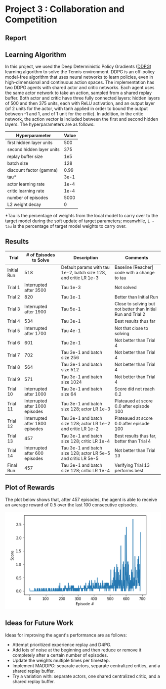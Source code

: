 # Project 3 : Collaboration and Competition

## Report

## Learning Algorithm

In this project, we used the Deep Deterministic Policy Gradients ([DDPG](https://arxiv.org/abs/1509.02971)) learning algorithm to solve the Tennis environment. DDPG is an off-policy model-free algorithm that uses neural networks to learn policies, even in high-dimensional and continuous action spaces. The implementation has two DDPG agents with shared actor and critic networks. Each agent uses the same actor network to take an action, sampled from a shared replay buffer. Both actor and critic have three fully connected layers: hidden layers of 500 and then 375 units, each with ReLU activation, and an output layer (of 2 units for the actor, with tanh applied in order to bound the output between -1 and 1, and of 1 unit for the critic). In addition, in the critic network, the action vector is included between the first and second hidden layers. The hyperparameters are as follows:

| Hyperparameter | Value |
| ------------- | ------------- |
| first hidden layer units | 500 |
| second hidden layer units | 375 |
| replay buffer size | 1e5 |
| batch size | 128 |
| discount factor (gamma) | 0.99 |
| tau* | 3e-1 |
| actor learning rate | 1e-4 |
| critic learning rate | 1e-4 |
| number of episodes | 5000 |
| L2 weight decay | 0 |

*Tau is the percentage of weights from the local model to carry over to the target model during the soft update of target parameters; meanwhile, `1 - tau` is the percentage of target model weights to carry over.

## Results

| Trial | # of Episodes to Solve | Description | Comments |
| ------------- | ------------- | ------------- | ------------- |
| Initial Run | 518 | Default params with tau 1e-2, batch size 128, and critic LR 1e-3 | Baseline [Reacher] code with a change to tau |
| Trial 1 | Interrupted after 3500 | Tau 1e-3 | Not solved |
| Trial 2 | 820 | Tau 1e-1 | Better than Initial Run |
| Trial 3 | Interrupted after 1900 | Tau 5e-1 | Close to solving but not better than Initial Run and Trial 2 |
| Trial 4 | 534 | Tau 3e-1 | Best results thus far |
| Trial 5 | Interrupted after 1700 | Tau 4e-1 | Not that close to solving |
| Trial 6 | 601 | Tau 2e-1 | Not better than Trial 4 |
| Trial 7 | 702 | Tau 3e-1 and batch size 256 | Not better than Trial 4 |
| Trial 8 | 564 | Tau 3e-1 and batch size 512 | Not better than Trial 4 |
| Trial 9 | 571 | Tau 3e-1 and batch size 1024 | Not better than Trial 4 |
| Trial 10 | Interrupted after 1000 | Tau 3e-1 and batch size 64 | Score did not reach 0.2 |
| Trial 11 | Interrupted after 1000 episodes | Tau 3e-1 and batch size 128; actor LR 1e-3 | Plateaued at score 0.0 after episode 100 |
| Trial 12 | Interrupted after 1800 episodes | Tau 3e-1 and batch size 128; actor LR 1e-2 and critic LR 1e-2 | Plateaued at score 0.0 after episode 100 |
| Trial 13 | 457 | Tau 3e-1 and batch size 128; critic LR 1e-4 | Best results thus far, better than Trial 4 |
| Trial 14 | Interrupted after 600 episodes | Tau 3e-1 and batch size 128; actor LR 5e-5 and critic LR 5e-5 | Not better than Trial 13 |
| Final Run | 457 | Tau 3e-1 and batch size 128; critic LR 1e-4 | Verifying Trial 13 performs best |

## Plot of Rewards

The plot below shows that, after 457 episodes, the agent is able to receive an average reward of 0.5 over the last 100 consecutive episodes.

![final_model_rewards_plot](./final_model_rewards_plot.png)

## Ideas for Future Work

Ideas for improving the agent's performance are as follows:
- Attempt prioritized experience replay and D4PG.
- Add lots of noise at the beginning and then reduce or remove it completely after a certain number of episodes.
- Update the weights multiple times per timestep.
- Implement MADDPG: separate actors, separate centralized critics, and a shared replay buffer.
- Try a variation with: separate actors, one shared centralized critic, and a shared replay buffer.
